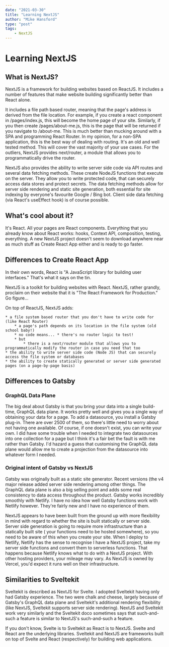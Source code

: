 ```yaml
---
date: "2021-03-30"
title: "Learning NextJS"
author: "Mike Hansford"
type: "post"
tags:
    - NextJS
---
```

# Learning NextJS

## What is NextJS?

NextJS is a framework for building websites based on ReactJS. It includes a number of features that make website building significantly better than React alone.

It includes a file path based router, meaning that the page's address is derived from the file location. For example, if you create a react component in /pages/index.js, this will become the home page of your site. Similarly, if you then create /pages/about-me.js, this is the page that will be returned if you navigate to /about-me. This is much better than mucking around with a SPA and programming React Router. In my opinion, for a non-SPA application, this is the best way of dealing with routing. It's an old and well tested method. This will cover the vast majority of your use cases. For the outliers, NextJS provides next/router, a module that allows you to programmatically drive the router.

NextJS also provides the ability to write server side code via API routes and several data fetching methods. These create NodeJS functions that execute on the server. They allow you to write protected code, that can securely access data stores and protect secrets. The data fetching methods allow for server side rendering and static site generation, both essential for site indexing by everyone's favourite Google / Bing bot. Client side data fetching (via React's useEffect hook) is of course possible.

## What's cool about it?

It's React. All your pages are React components. Everything that you already know about React works: hooks, Context API, composition, testing, everything. A new NextJS project doesn't seem to download anywhere near as much stuff as Create React App either and is ready to go faster.

## Differences to Create React App

In their own words, React is "A JavaScript library for building user interfaces." That's what it says on the tin.

NextJS is a toolkit for building websites with React. NextJS, rather grandly, proclaim on their website that it is "The React Framework for Production." Go figure...

On top of ReactJS, NextJS adds:

    * a file system based router that you don't have to write code for (like React Router)
        * a page's path depends on its location in the file system (old school baby!)
        * no code means... * there's no router logic to test!
        * but
            * there is a next/router module that allows you to programmatically modify the router in case you need that too
    * the ability to write server side code (Node JS) that can securely access the file system or databases
    * the ability to create statically generated or server side generated pages (on a page-by-page basis)


## Differences to Gatsby

### GraphQL Data Plane

The big deal about Gatsby is that you bring your data into a single build-time, GraphQL data plane. It works pretty well and gives you a single way of obtaining your data for a page. To add a datasource, you install a Gatsby plug-in. There are over 2500 of them, so there's little need to worry about not having one available. Of course, if one doesn't exist, you can write your own. I did have some trouble when I needed to integrate two datasources into one collection for a page but I think it's a fair bet the fault is with me rather than Gatsby. I'd hazard a guess that customising the GraphQL data plane would allow me to create a projection from the datasource into whatever form I needed.

### Original intent of Gatsby vs NextJS

Gatsby was originally built as a static site generator. Recent versions (the v4 major release added server side rendering among other things. The GraphQL data plane is also a big selling point and adds some real consistency to data access throughout the product. Gatsby works incredibly smoothly with Netlify. I have no idea how well Gatsby functions work with Netlify however. They're fairly new and I have no experience of them.

NextJS appears to have been built from the ground up with more flexibility in mind with regard to whether the site is built statically or server side. Server side generation is going to require more infrastructure than a statically built site ( your functions need to be hosted somewhere), so you need to be aware of this when you create your site. When I deploy to Netlify, Netlify has the sense to recognise I have a NextJS project, take my server side functions and convert them to serverless functions. That happens because Netlify knows what to do with a NextJS project. With other hosting providers, your mileage may vary. As NextJS is owned by Vercel, you'd expect it runs well on their infrastructure.

## Similarities to Sveltekit

Sveltekit is described as NextJS for Svelte. I adopted Sveltekit having only had Gatsby experience. The two were chalk and cheese, largely because of Gatsby's GraphQL data plane and Sveltekit's additional rendering flexibility (like NextJS, Sveltekit supports server side rendering). NextJS and Sveltekit work very similarly and the Sveltekit doco sometimes says that such-and-such a feature is similar to NextJS's such-and-such a feature.

If you don't know, Svelte is to Sveltekit as React is to NextJS. Svelte and React are the underlying libraries. Sveltekit and NextJS are frameworks built on top of Svelte and React (respectively) for building web applications.